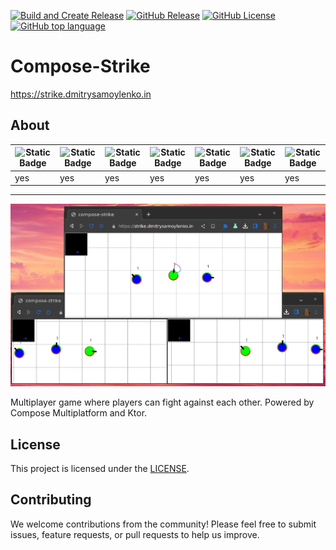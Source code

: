 [![Build and Create Release](https://github.com/samoylenkodmitry/composestrike/actions/workflows/build.yml/badge.svg)](https://shrtl.in/l2)
[![GitHub Release](https://img.shields.io/github/v/release/samoylenkodmitry/composestrike?include_prereleases)](https://shrtl.in/m2)
[![GitHub License](https://img.shields.io/github/license/samoylenkodmitry/composestrike)](https://shrtl.in/n2)
[![GitHub top language](https://img.shields.io/github/languages/top/samoylenkodmitry/composestrike)](https://shrtl.in/o2)


# Compose-Strike

https://strike.dmitrysamoylenko.in

## About

| ![Static Badge](https://img.shields.io/badge/platform-android-android) | ![Static Badge](https://img.shields.io/badge/platform-ios-ios) | ![Static Badge](https://img.shields.io/badge/platform-web(wasm)-web) | ![Static Badge](https://img.shields.io/badge/platform-web(js)-web) | ![Static Badge](https://img.shields.io/badge/platform-desktop%20(jvm%20windows)-windows) | ![Static Badge](https://img.shields.io/badge/platform-desktop%20(jvm%20linux)-linux) | ![Static Badge](https://img.shields.io/badge/platform-desktop%20(jvm%20macOS)-linux) |
| --- | --- | --- | --- | --- | --- | --- |
| yes | yes | yes | yes | yes | yes | yes |
---

![Gif](composestrike.gif)

Multiplayer game where players can fight against each other.
Powered by Compose Multiplatform and Ktor.

## License

This project is licensed under the [LICENSE](LICENSE).

## Contributing

We welcome contributions from the community! Please feel free to submit issues, feature requests, or pull requests to help us improve.
